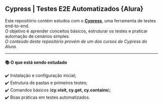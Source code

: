 ## Cypress | Testes E2E Automatizados {Alura}

Este repositório contém estudos com o **[Cypress](https://www.cypress.io/)**, uma ferramenta de testes end-to-end.<br>
O objetivo é aprender conceitos básicos, estruturar os testes e praticar automação de cenários simples.<br>
*O conteúdo deste repositório provém de um dos cursos de Cypress do Alura.*

---

#### 📚 O que está sendo estudado
✔️ Instalação e configuração inicial;<br>
✔️ Estrutura de pastas e primeiros testes;<br>
✔️ Comandos básicos (**cy.visit, cy.get, cy.contains**);<br>
✔️ Boas práticas em testes automatizados.
